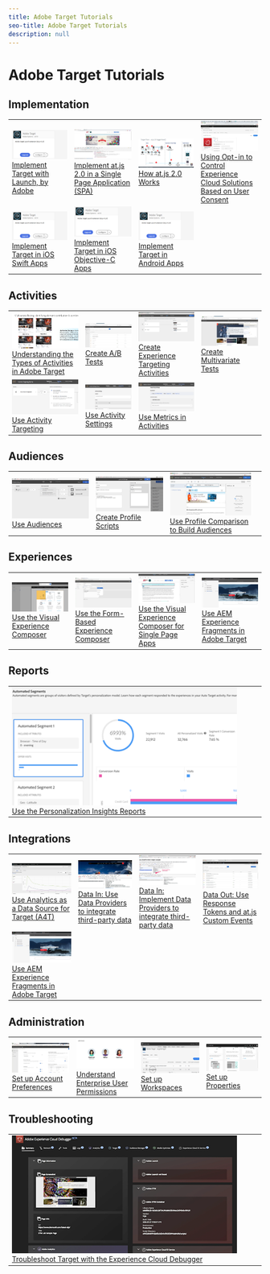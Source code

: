 ```yaml
---
title: Adobe Target Tutorials
seo-title: Adobe Target Tutorials
description: null
---
```


# Adobe Target Tutorials

## Implementation

<table>
<tr>
  <td><a href="https://docs.adobe.com/content/help/en/experience-cloud/implementing-in-websites-with-launch/implement-solutions/target.html"><img alt="Implement Target with Launch, by Adobe" src="assets/launch_referencearchitectureguides.png"></a><br/><a href="https://docs.adobe.com/content/help/en/experience-cloud/implementing-in-websites-with-launch/implement-solutions/target.html">Implement Target with Launch, by Adobe</a></td>
  <td><a href="implementation/implement-atjs-20-in-a-single-page-application.md"><img alt="Implement at.js 2.0 in a Single Page Application (SPA)" src="assets/implementing_adobetargetsatjs20inasinglepageapplicationspa.png"></a><br/><a href="implementation/implement-atjs-20-in-a-single-page-application.md">Implement at.js 2.0 in a Single Page Application (SPA)</a></td>
  <td><a href="implementation/atjs20-diagram-technical-video-understand.md"><img alt="How at.js 2.0 Works" src="assets/understanding_howadobetargetsatjs20worksinadobetarget.png"></a><br/><a href="implementation/atjs20-diagram-technical-video-understand.md">How at.js 2.0 Works</a></td>
  <td><a href="implementation/mbox-parameters-in-dtm-technical-video-implement.md"><img alt="Using Opt-in to Control Experience Cloud Solutions Based on User Consent" src="assets/using_opt-in_to_controlexperiencecloudactivitiesbasedonuserconse.png"></a><br/><a href="implementation/mbox-parameters-in-dtm-technical-video-implement.md">Using Opt-in to Control Experience Cloud Solutions Based on User Consent</a></td>
</tr>
<tr>
  <td><a href="https://docs.adobe.com/content/help/en/experience-cloud/implementing-in-mobile-ios-swift-apps-with-launch/index.html"><img alt="Implement Target in iOS Swift Apps" src="assets/launch_referencearchitectureguides.png"></a><br/><a href="https://docs.adobe.com/content/help/en/experience-cloud/implementing-in-mobile-ios-swift-apps-with-launch/index.html">Implement Target in iOS Swift Apps</a></td>
  <td><a href="https://docs.adobe.com/content/help/en/experience-cloud/implementing-in-mobile-ios-objective-c-apps-with-launch/index.html"><img alt="Implement Target in iOS Objective-C Apps" src="assets/launch_referencearchitectureguides.png"></a><br/><a href="https://docs.adobe.com/content/help/en/experience-cloud/implementing-in-mobile-ios-objective-c-apps-with-launch/index.html">Implement Target in iOS Objective-C Apps</a></td>
  <td><a href="https://docs.adobe.com/content/help/en/experience-cloud/implementing-in-mobile-android-apps-with-launch/index.html"><img alt="Implement Target in Android Apps" src="assets/launch_referencearchitectureguides.png"></a><br/><a href="https://docs.adobe.com/content/help/en/experience-cloud/implementing-in-mobile-android-apps-with-launch/index.html">Implement Target in Android Apps</a></td>
  <td><br/></td>
</tr>
</table>

## Activities

<table>
<tr>
  <td><a href="activities/activity-types-feature-video-understand.md"><img alt="Understanding the Types of Activities in Adobe Target" src="assets/understanding_thetypesofactivitiesadobetarget.png"></a><br/><a href="activities/activity-types-feature-video-understand.md">Understanding the Types of Activities in Adobe Target</a></td>
  <td><a href="activities/ab-tests-feature-video-setup.md"><img alt="Create A/B Tests" src="assets/set_up_a_b_testswithadobetarget.png"></a><br/><a href="activities/ab-tests-feature-video-setup.md">Create A/B Tests</a></td>
  <td><a href="activities/experience-targeting-feature-video-use.md"><img alt="Create Experience Targeting Activities" src="assets/create_experiencetargetingactivitiesinadobetarget.png"></a><br/><a href="activities/experience-targeting-feature-video-use.md">Create Experience Targeting Activities</a></td>
  <td><a href="activities/multivariate-tests-feature-video-setup.md"><img alt="Create Multivariate Tests" src="assets/set_up_multivariatetestsinadobetarget.png"></a><br/><a href="activities/multivariate-tests-feature-video-setup.md">Create Multivariate Tests</a></td>
</tr>
<tr>
  <td><a href="activities/activity-targeting-feature-video-use.md"><img alt="Use Activity Targeting" src="assets/use_activity_targetinginadobetarget.png"></a><br/><a href="activities/activity-targeting-feature-video-use.md">Use Activity Targeting</a></td>
  <td><a href="activities/activity-settings-feature-video-use.md"><img alt="Use Activity Settings" src="assets/use_activity_settingsinadobetarget.png"></a><br/><a href="activities/activity-settings-feature-video-use.md">Use Activity Settings</a></td>
  <td><a href="activities/metrics-feature-video-use.md"><img alt="Use Metrics in Activities" src="assets/use_metrics_in_adobetargetactivities.png"></a><br/><a href="activities/metrics-feature-video-use.md">Use Metrics in Activities</a></td>
  <td><br/></td>
</tr>
</table>

## Audiences

<table>
<tr>
  <td><a href="audiences/audiences-feature-video-use.md"><img alt="Use Audiences" src="assets/using_audiences_inadobetarget.png"></a><br/><a href="audiences/audiences-feature-video-use.md">Use Audiences</a></td>
  <td><a href="audiences/profile-scripts-feature-video-use.md"><img alt="Create Profile Scripts" src="assets/using_profile_scriptsinadobetarget.png"></a><br/><a href="audiences/profile-scripts-feature-video-use.md">Create Profile Scripts</a></td>
  <td><a href="audiences/profile-comparison-feature-video-use.md"><img alt="Use Profile Comparison to Build Audiences" src="assets/using_profile_comparisontobuildaudiencesinadobetarget.png"></a><br/><a href="audiences/profile-comparison-feature-video-use.md">Use Profile Comparison to Build Audiences</a></td>
  <td><br/></td>
</tr>
</table>

## Experiences

<table>
<tr>
   <td><a href="experiences/visual-experience-composer-feature-video-use.md"><img alt="Use the Visual Experience Composer" src="assets/using_the_visualexperiencecomposerinadobetarget.png"></a><br/><a href="experiences/visual-experience-composer-feature-video-use.md">Use the Visual Experience Composer</a></td>
  <td><a href="experiences/form-based-composer-feature-video-use.md"><img alt="Use the Form-Based Experience Composer" src="assets/using_the_form_basedexperiencecomposerinadobetarget.png"></a><br/><a href="experiences/form-based-composer-feature-video-use.md">Use the Form-Based Experience Composer</a></td>
  <td><a href="experiences/visual-experience-composer-for-single-page-applications-feature-video-use.md"><img alt="Use the Visual Experience Composer for Single Page Apps" src="assets/using_the_visualexperiencecomposerforsinglepageapplicationsspave.png"></a><br/><a href="experiences/visual-experience-composer-for-single-page-applications-feature-video-use.md">Use the Visual Experience Composer for Single Page Apps</a></td>
  <td><a href="https://helpx.adobe.com/experience-manager/kt/sites/using/experience-fragment-target-offer-feature-video-use.html"><img alt="Use AEM Experience Fragments in Adobe Target" src="assets/using_aem_experiencefragmentofferswithinadobetarget.png"></a><br/><a href="https://helpx.adobe.com/experience-manager/kt/sites/using/experience-fragment-target-offer-feature-video-use.html">Use AEM Experience Fragments in Adobe Target</a></td>
</tr>
</table>

## Reports

<table>
<tr>
  <td><a href="reports/personalization-insights-report-feature-video-use.md"><img alt="Use the Personalization Insights Reports" src="assets/using_the_personalizationinsightsreportsinadobetarget.png"></a><br/><a href="reports/personalization-insights-report-feature-video-use.md">Use the Personalization Insights Reports</a></td>
  <td><br/></td>
  <td><br/></td>
  <td><br/></td>
</tr>
</table>

## Integrations

<table>
<tr>
  <td><a href="integrations/a4t-analytics-as-a-datasource-for-target-feature-video-use.md"><img alt="Use Analytics as a Data Source for Target (A4T)" src="assets/using_analytics_asadatasourcefortargeta4t.png"></a><br/><a href="integrations/a4t-analytics-as-a-datasource-for-target-feature-video-use.md">Use Analytics as a Data Source for Target (A4T)</a></td>
  <td><a href="integrations/data-providers-atjs-feature-video-use.md"><img alt="Data In: Use Data Providers to integrate third-party data" src="assets/using_dataprovidersinadobetarget.png"></a><br/><a href="integrations/data-providers-atjs-feature-video-use.md">Data In: Use Data Providers to integrate third-party data</a></td>
  <td><a href="integrations/data-providers-atjs-technical-video-implement.md"><img alt="Data In: Implement Data Providers to integrate third-party data" src="assets/implement_dataprovidersinadobetarget.png"></a><br/><a href="integrations/data-providers-atjs-technical-video-implement.md">Data In: Implement Data Providers to integrate third-party data</a></td>
  <td><a href="integrations/response-tokens-atjs-custom-events-technical-video-use.md"><img alt="Data Out: Use Response Tokens and at.js Custom Events" src="assets/using_response_tokensandatjscustomeventswithadobetarget.png"></a><br/><a href="integrations/response-tokens-atjs-custom-events-technical-video-use.md">Data Out: Use Response Tokens and at.js Custom Events</a></td>
</tr>
<tr>
    <td><a href="https://helpx.adobe.com/experience-manager/kt/sites/using/experience-fragment-target-offer-feature-video-use.html"><img alt="Use AEM Experience Fragments in Adobe Target" src="assets/using_aem_experiencefragmentofferswithinadobetarget.png"></a><br/><a href="https://helpx.adobe.com/experience-manager/kt/sites/using/experience-fragment-target-offer-feature-video-use.html">Use AEM Experience Fragments in Adobe Target</a></td>
  <td><br/></td>
  <td><br/></td>
  <td><br/></td>
</tr>
</table>

## Administration

<table>
<tr>
  <td><a href="administration/account-preferences-feature-video-setup.md"><img alt="Set up Account Preferences" src="assets/set_up_account_preferencesinadobetarget.png"></a><br/><a href="administration/account-preferences-feature-video-setup.md">Set up Account Preferences</a></td>
  <td><a href="administration/enterprise-user-permissions-feature-video-understand.md"><img alt="Understand Enterprise User Permissions" src="assets/understanding_enterpriseuserpermissionsinadobetarget.png"></a><br/><a href="administration/enterprise-user-permissions-feature-video-understand.md">Understand Enterprise User Permissions</a></td>
  <td><a href="administration/workspaces-feature-video-setup.md"><img alt="Set up Workspaces" src="assets/set_up_workspacesinadobetarget.png"></a><br/><a href="administration/workspaces-feature-video-setup.md">Set up Workspaces</a></td>
  <td><a href="administration/properties-feature-video-setup.md"><img alt="Set up Properties" src="assets/set_up_propertiesinadobetarget.png"></a><br/><a href="administration/properties-feature-video-setup.md">Set up Properties</a></td>
</tr>
</table>

## Troubleshooting

<table>
<tr>
  <td><a href="troubleshooting/experience-cloud-debugger-target-feature-video-use.md"><img alt="Troubleshoot Target with the Experience Cloud Debugger" src="assets/using_the_experienceclouddebuggerwithadobetarget.png"></a><br/><a href="troubleshooting/experience-cloud-debugger-target-feature-video-use.md">Troubleshoot Target with the Experience Cloud Debugger</a></td>
  <td><br/></td>
  <td><br/></td>
  <td><br/></td>
</tr>
</table>